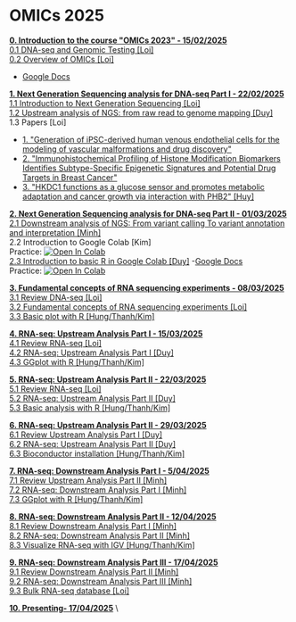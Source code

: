 # OMICs 2025
[**0. Introduction to the course "OMICs 2023" - 15/02/2025**](https://github.com/luuloi/OMICs_2025/blob/main/Lecture_0/) \
 [0.1 DNA-seq and Genomic Testing [Loi]](https://github.com/luuloi/OMICs_2025/blob/main/Lecture_0/Introduction_to_DNA-seq.pdf) \
 [0.2 Overview of OMICs [Loi]](https://github.com/luuloi/OMICs_2025/blob/main/Lecture_0/PH%C3%82N%20T%C3%8DCH%20D%E1%BB%AE%20LI%E1%BB%86U%20TIN%20SINH%20H%E1%BB%8CC%20%E2%80%9C-OMICS%E2%80%9D.docx)
 - [Google Docs](https://docs.google.com/document/d/1jTEfX4PIHhweUEKu854v2VQS2WdoYqKcqHCzaNGuaL0/edit?tab=t.0)

[**1. Next Generation Sequencing analysis for DNA-seq Part I - 22/02/2025**](https://github.com/luuloi/OMICs_2025/blob/main/Lecture_1/) \
   [1.1 Introduction to Next Generation Sequencing [Loi]](https://github.com/luuloi/OMICs_2025/blob/main/Lecture_1/Introduction_to_NGS.pdf) \
   [1.2 Upstream analysis of NGS: from raw read to genome mapping [Duy]](https://github.com/luuloi/OMICs_2025/blob/main/Lecture_1/DNAseq_BRCA1_2_UpstreamAnalysis.pdf) \
   1.3 Papers [Loi]
   - [1. "Generation of iPSC-derived human venous endothelial cells for the modeling of vascular malformations and drug discovery"](https://www.cell.com/cell-stem-cell/fulltext/S1934-5909(24)00377-1)
   - [2. "Immunohistochemical Profiling of Histone Modification Biomarkers Identifies Subtype-Specific Epigenetic Signatures and Potential Drug Targets in Breast Cancer"](https://pubmed.ncbi.nlm.nih.gov/39859484/)
   - [3. "HKDC1 functions as a glucose sensor and promotes metabolic adaptation and cancer growth via interaction with PHB2" [Huy]](https://pubmed.ncbi.nlm.nih.gov/39375512/)

[**2. Next Generation Sequencing analysis for DNA-seq Part II - 01/03/2025**](https://github.com/luuloi/OMICs_2025/tree/main/Lecture_2) \
   [2.1 Downstream analysis of NGS: From variant calling To variant annotation and interpretation [Minh]](https://github.com/luuloi/OMICs_2025/blob/main/Lecture_2/DNAseq_variant_discovery_2025.pdf) \
   2.2 Introduction to Google Colab [Kim] \
   Practice: [![Open In Colab](https://colab.research.google.com/assets/colab-badge.svg)](https://colab.research.google.com/drive/1dKwL8cNxW8UODCd8_bmQEU7-jfxRTrnY?usp=sharing) \
   [2.3 Introduction to basic R in Google Colab [Duy]](https://github.com/luuloi/OMICs_2025/blob/main/Lecture_2/R1_Basic_R.pdf) 
-[Google Docs](https://docs.google.com/presentation/d/1neestepttZVAYVREIE3s7eNULgngSpVZrkxlIWEaRyI/edit?usp=sharing) \
   Practice: [![Open In Colab](https://colab.research.google.com/assets/colab-badge.svg)](https://colab.research.google.com/github/SDS-AAU/SDS-master/blob/master/M1/notebooks/DS_basics_basics_R.ipynb)

[**3. Fundamental concepts of RNA sequencing experiments - 08/03/2025**](https://github.com/luuloi/OMICs_2025/tree/main/Lecture_3) \
[3.1 Review DNA-seq [Loi]](https://github.com/luuloi/OMICs_2025/blob/main/Lecture_2/DNAseq_variant_discovery_2025.pdf) \
[3.2 Fundamental concepts of RNA sequencing experiments [Loi]](https://github.com/luuloi/OMICs_2025/blob/main/Lecture_2/DNAseq_variant_discovery_2025.pdf) \
[3.3 Basic plot with R [Hung/Thanh/Kim]](https://github.com/luuloi/OMICs_2025/blob/main/Lecture_2/DNAseq_variant_discovery_2025.pdf)

[**4. RNA-seq: Upstream Analysis Part I - 15/03/2025**](https://github.com/luuloi/OMICs_2025/tree/main/Lecture_4) \
[4.1 Review RNA-seq [Loi]](https://github.com/luuloi/OMICs_2025/blob/main/Lecture_2/DNAseq_variant_discovery_2025.pdf) \
[4.2 RNA-seq: Upstream Analysis Part I [Duy]](https://github.com/luuloi/OMICs_2025/blob/main/Lecture_2/DNAseq_variant_discovery_2025.pdf) \
[4.3 GGplot with R [Hung/Thanh/Kim]](https://github.com/luuloi/OMICs_2025/blob/main/Lecture_2/DNAseq_variant_discovery_2025.pdf)

[**5. RNA-seq: Upstream Analysis Part II - 22/03/2025**](https://github.com/luuloi/OMICs_2025/tree/main/Lecture_5) \
[5.1 Review RNA-seq [Loi]](https://github.com/luuloi/OMICs_2025/blob/main/Lecture_2/DNAseq_variant_discovery_2025.pdf) \
[5.2 RNA-seq: Upstream Analysis Part II [Duy]](https://github.com/luuloi/OMICs_2025/blob/main/Lecture_2/DNAseq_variant_discovery_2025.pdf) \
[5.3 Basic analysis with R [Hung/Thanh/Kim]](https://github.com/luuloi/OMICs_2025/blob/main/Lecture_2/DNAseq_variant_discovery_2025.pdf)

[**6. RNA-seq: Upstream Analysis Part II - 29/03/2025**](https://github.com/luuloi/OMICs_2025/tree/main/Lecture_6) \
[6.1 Review Upstream Analysis Part I [Duy]](https://github.com/luuloi/OMICs_2025/blob/main/Lecture_2/DNAseq_variant_discovery_2025.pdf) \
[6.2 RNA-seq: Upstream Analysis Part II [Duy]](https://github.com/luuloi/OMICs_2025/blob/main/Lecture_2/DNAseq_variant_discovery_2025.pdf) \
[6.3 Bioconductor installation [Hung/Thanh/Kim]](https://github.com/luuloi/OMICs_2025/blob/main/Lecture_2/DNAseq_variant_discovery_2025.pdf)

[**7. RNA-seq: Downstream Analysis Part I - 5/04/2025**](https://github.com/luuloi/OMICs_2025/tree/main/Lecture_7) \
[7.1 Review Upstream Analysis Part II [Minh]](https://github.com/luuloi/OMICs_2025/blob/main/Lecture_2/DNAseq_variant_discovery_2025.pdf) \
[7.2 RNA-seq: Downstream Analysis Part I [Minh]](https://github.com/luuloi/OMICs_2025/blob/main/Lecture_2/DNAseq_variant_discovery_2025.pdf) \
[7.3 GGplot with R [Hung/Thanh/Kim]](https://github.com/luuloi/OMICs_2025/blob/main/Lecture_2/DNAseq_variant_discovery_2025.pdf)

[**8. RNA-seq: Downstream Analysis Part II - 12/04/2025**](https://github.com/luuloi/OMICs_2025/tree/main/Lecture_7) \
[8.1 Review Downstream Analysis Part I [Minh]](https://github.com/luuloi/OMICs_2025/blob/main/Lecture_2/DNAseq_variant_discovery_2025.pdf) \
[8.2 RNA-seq: Downstream Analysis Part II [Minh]](https://github.com/luuloi/OMICs_2025/blob/main/Lecture_2/DNAseq_variant_discovery_2025.pdf) \
[8.3 Visualize RNA-seq with IGV [Hung/Thanh/Kim]](https://github.com/luuloi/OMICs_2025/blob/main/Lecture_2/DNAseq_variant_discovery_2025.pdf)

[**9. RNA-seq: Downstream Analysis Part III - 17/04/2025**](https://github.com/luuloi/OMICs_2025/tree/main/Lecture_7) \
[9.1 Review Downstream Analysis Part II [Minh]](https://github.com/luuloi/OMICs_2025/blob/main/Lecture_2/DNAseq_variant_discovery_2025.pdf) \
[9.2 RNA-seq: Downstream Analysis Part III [Minh]](https://github.com/luuloi/OMICs_2025/blob/main/Lecture_2/DNAseq_variant_discovery_2025.pdf) \
[9.3 Bulk RNA-seq database [Loi]](https://github.com/luuloi/OMICs_2025/blob/main/Lecture_2/DNAseq_variant_discovery_2025.pdf)

[**10. Presenting- 17/04/2025**](https://github.com/luuloi/OMICs_2025/tree/main/Lecture_10) \

